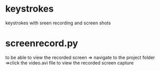 # keystrokes
keystrokes with sreen recording and screen shots

# screenrecord.py
to be able to view the recorded screen
 => navigate to the project folder
 =>click the video.avi file to view the recorded screen capture
